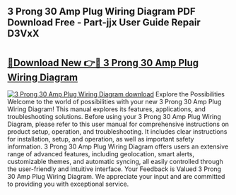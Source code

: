 ## 3 Prong 30 Amp Plug Wiring Diagram PDF Download Free - Part-jjx User Guide Repair D3VxX

# <h2><a href="http://dfo0wm.blite.top/?on=3+Prong+30+Amp+Plug+Wiring+Diagram">🔗Download New 👉🔴 3 Prong 30 Amp Plug Wiring Diagram</a></h2>

[![3 Prong 30 Amp Plug Wiring Diagram download](https://i.imgur.com/lujVjoI.png)](http://dfo0wm.blite.top/?on=3+Prong+30+Amp+Plug+Wiring+Diagram)
Explore the Possibilities Welcome to the world of possibilities with your new 3 Prong 30 Amp Plug Wiring Diagram! This manual explores its features, applications, and troubleshooting solutions. Before using your 3 Prong 30 Amp Plug Wiring Diagram, please refer to this user manual for comprehensive instructions on product setup, operation, and troubleshooting. It includes clear instructions for installation, setup, and operation, as well as important safety information. 3 Prong 30 Amp Plug Wiring Diagram offers users an extensive range of advanced features, including geolocation, smart alerts, customizable themes, and automatic syncing, all easily controlled through the user-friendly and intuitive interface. Your Feedback is Valued 3 Prong 30 Amp Plug Wiring Diagram. We appreciate your input and are committed to providing you with exceptional service.

